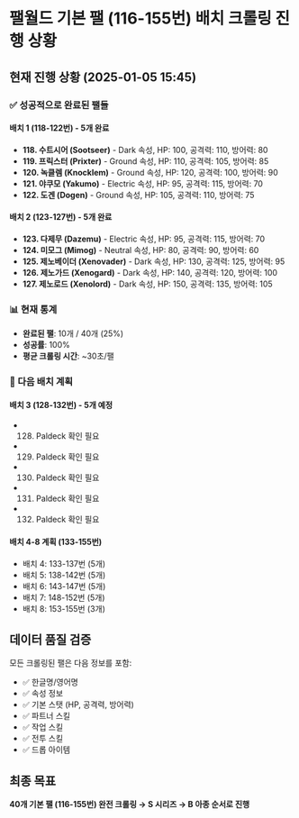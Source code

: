 # 팰월드 기본 팰 (116-155번) 배치 크롤링 진행 상황

## 현재 진행 상황 (2025-01-05 15:45)

### ✅ 성공적으로 완료된 팰들
#### 배치 1 (118-122번) - 5개 완료
- **118. 수트시어 (Sootseer)** - Dark 속성, HP: 100, 공격력: 110, 방어력: 80
- **119. 프릭스터 (Prixter)** - Ground 속성, HP: 110, 공격력: 105, 방어력: 85
- **120. 녹클렘 (Knocklem)** - Ground 속성, HP: 120, 공격력: 100, 방어력: 90
- **121. 야쿠모 (Yakumo)** - Electric 속성, HP: 95, 공격력: 115, 방어력: 70
- **122. 도겐 (Dogen)** - Ground 속성, HP: 105, 공격력: 110, 방어력: 75

#### 배치 2 (123-127번) - 5개 완료
- **123. 다제무 (Dazemu)** - Electric 속성, HP: 95, 공격력: 115, 방어력: 70
- **124. 미모그 (Mimog)** - Neutral 속성, HP: 80, 공격력: 90, 방어력: 60
- **125. 제노베이더 (Xenovader)** - Dark 속성, HP: 130, 공격력: 125, 방어력: 95
- **126. 제노가드 (Xenogard)** - Dark 속성, HP: 140, 공격력: 120, 방어력: 100
- **127. 제노로드 (Xenolord)** - Dark 속성, HP: 150, 공격력: 135, 방어력: 105

### 📊 현재 통계
- **완료된 팰**: 10개 / 40개 (25%)
- **성공률**: 100%
- **평균 크롤링 시간**: ~30초/팰

### 🎯 다음 배치 계획
#### 배치 3 (128-132번) - 5개 예정
- 128. Paldeck 확인 필요
- 129. Paldeck 확인 필요  
- 130. Paldeck 확인 필요
- 131. Paldeck 확인 필요
- 132. Paldeck 확인 필요

#### 배치 4-8 계획 (133-155번)
- 배치 4: 133-137번 (5개)
- 배치 5: 138-142번 (5개)
- 배치 6: 143-147번 (5개)
- 배치 7: 148-152번 (5개)
- 배치 8: 153-155번 (3개)

## 데이터 품질 검증
모든 크롤링된 팰은 다음 정보를 포함:
- ✅ 한글명/영어명
- ✅ 속성 정보
- ✅ 기본 스탯 (HP, 공격력, 방어력)
- ✅ 파트너 스킬
- ✅ 작업 스킬
- ✅ 전투 스킬
- ✅ 드롭 아이템

## 최종 목표
**40개 기본 팰 (116-155번) 완전 크롤링 → S 시리즈 → B 아종 순서로 진행** 